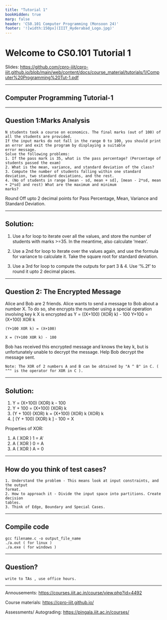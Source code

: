 ```yaml
---
title: "Tutorial 1"
bookHidden: true
marp: false
header: 'CS0.101 Computer Programming (Monsoon 24)'
footer: '![width:150px](IIIT_Hyderabad_Logo.jpg)'
---
```


# Welcome to CS0.101 Tutorial 1


Slides:  https://github.com/cpro-iiit/cpro-iiit.github.io/blob/main/web/content/docs/course_material/tutorials/1/Computer%20Programming%20Tut-1.pdf
    

--- 

## Computer Programming Tutorial-1

---

## Question 1:Marks Analysis

    N students took a course on economics. The final marks (out of 100) of all the students are provided.
    If the input marks do not fall in the range 0 to 100, you should print an error and exit the program by displaying a suitable
    error message.
    Solve the following problems:
    1. If the pass mark is 35, what is the pass percentage? (Percentage of students passed the exam)
    2. What is the mean, variance, and standard deviation of the class?
    3. Compute the number of students falling within one standard deviation, two standard deviations, and the rest.
    4. (No of students in range [mean - sd, mean + sd], [mean - 2*sd, mean + 2*sd] and rest) What are the maximum and minimum
    marks?

Round Off upto 2 decimal points for Pass Percentage, Mean, Variance and Standard Deviation.

---


## Solution:

1. Use a for loop to iterate over all the values, and store the number of students
with marks >=35. In the meantime, also calculate ‘mean’.

2. Use a 2nd for loop to iterate over the values again, and use the formula for
variance to calculate it. Take the square root for standard deviation.

3. Use a 3rd for loop to compute the outputs for part 3 & 4. 
Use ‘%.2f’ to round it upto 2 decimal places.


--- 


## Question 2: The Encrypted Message


Alice and Bob are 2 friends. Alice wants to send a message to Bob about a number X. To do so, she encrypts the number using a special operation involving key k
    X is encrypted as Y = ((X+100) (XOR) k) - 100
    Y+100 = (X+100) XOR k

    (Y+100 XOR k) = (X+100)

    X = (Y+100 XOR k) - 100

Bob has received this encrypted message and knows the key k, but is unfortunately unable to decrypt the message. Help Bob decrypt the message sent.

    Note: The XOR of 2 numbers A and B can be obtained by "A ^ B" in C. ( "^" is the operator for XOR in C ).


--- 

## Solution:

   1. Y = (X+100) (XOR) k - 100
   2. Y + 100 = (X+100) (XOR) k
   3. (Y + 100) (XOR) k = (X+100) (XOR) k (XOR) k
   4. [ (Y + 100) (XOR) k ] - 100 = X

Properties of XOR:
   1. A ( XOR ) 1 = A’
   2. A ( XOR ) 0 = A
   3. A ( XOR ) A = 0

---

## How do you think of test cases?

    1. Understand the problem - This means look at input constraints, and the output
    format.
    2. How to approach it - Divide the input space into partitions. Create decision
    tables.
    3. Think of Edge, Boundary and Special Cases.

--- 


## Compile code 

    gcc filename.c -o output_file_name
    ./a.out ( for linux )
    ./a.exe ( for windows )


--- 

## Question? 
    
    write to TAs , use office hours. 

--- 
Annousements: https://courses.iiit.ac.in/course/view.php?id=4492

Course materials: https://cpro-iiit.github.io/

Assessments/ Autograding: https://pingala.iiit.ac.in/courses/ 